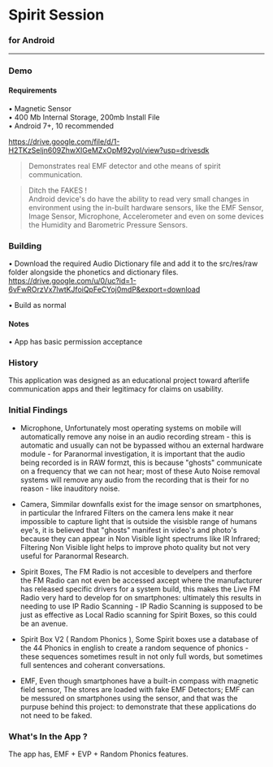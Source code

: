 # Spirit Session
### for Android  
---   
### Demo 
#### Requirements    
• Magnetic Sensor   
• 400 Mb Internal Storage, 200mb Install File    
• Android 7+, 10 recommended    
     
https://drive.google.com/file/d/1-H2TKzSeljn609ZhwXIGeMZxOpM92yoI/view?usp=drivesdk
    
> Demonstrates real EMF detector and othe means of spirit communication.
   

> Ditch the FAKES !       
>  Android device's do have the ability to read very small changes in environment using the in-built hardware sensors, like the EMF Sensor, Image Sensor, Microphone, Accelerometer and even on some devices the Humidity and Barometric Pressure Sensors. 

### Building   
• Download the required Audio Dictionary file and add it to the src/res/raw folder alongside the phonetics and dictionary files.    
https://drive.google.com/u/0/uc?id=1-6vFwROrzVx7lwtKJfoiQpFeCYoj0mdP&export=download
    
• Build as normal   
 
#### Notes     
• App has basic permission acceptance

### History
This application was designed as an educational project toward afterlife communication apps and their legitimacy for claims on usability.
   
### Initial Findings    
- Microphone, Unfortunately most operating systems on mobile will automatically remove any noise in an audio recording stream - this is automatic and usually can not be bypassed withou an external hardware module - for Paranormal investigation, it is important that the audio being recorded is in RAW formzt, this is because "ghosts" communicate on a frequency that we can not hear; most of these Auto Noise removal systems will remove any audio from the recording that is their for no reason - like inauditory noise.      

- Camera, Simmilar downfalls exist for the image sensor on smartphones, in particular the Infrared Filters on the camera lens make it near impossible to capture light that is outside the visisble range of humans eye's, it is believed that "ghosts" manifest in video's and photo's because they can appear in Non Visible light spectrums like IR Infrared; Filtering Non Visible light helps to improve photo quality but not very useful for Paranormal Research.      

- Spirit Boxes, The FM Radio is not accesible to develpers and therfore the FM Radio can not even be accessed axcept where the manufacturer has released specific drivers for a system build, this makes the Live FM Radio very hard to develop for on smartphones: ultimately this results in needing to use IP Radio Scanning - IP Radio Scanning is supposed to be just as effective as Local Radio scanning for Spirit Boxes, so this could be an avenue.      

- Spirit Box V2 ( Random Phonics ), Some Spirit boxes use a database of the 44 Phonics in english to create a random sequence of phonics - these sequences sometimes result in not only full words, but sometimes full sentences and coherant conversations.

- EMF, Even though smartphones have a built-in compass with magnetic field sensor, The stores are loaded with fake EMF Detectors; EMF can be messured on smartphones using the sensor, and that was the purpuse behind this project: to demonstrate that these applications do not need to be faked.

### What's In the App ?   
The app has, EMF + EVP + Random Phonics features.

 



